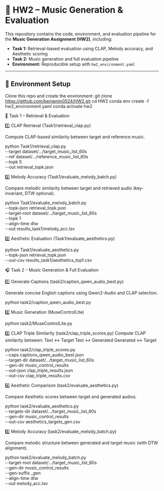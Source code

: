 # 🎵 HW2 – Music Generation & Evaluation

This repository contains the code, environment, and evaluation pipeline for the **Music Generation Assignment (HW2)**, including:
- **Task 1:** Retrieval-based evaluation using CLAP, Melody accuracy, and Aesthetic scoring  
- **Task 2:** Music generation and full evaluation pipeline  
- **Environment:** Reproducible setup with `hw2_environment.yaml`

---

## 🧩 Environment Setup

Clone this repo and create the environment:
git clone https://github.com/benjamin0524/HW2.git
cd HW2
conda env create -f hw2_environment.yaml
conda activate hw2


🎼 Task 1 – Retrieval & Evaluation

1️⃣ CLAP Retrieval (Task1/retrieval_clap.py)

Compute CLAP-based similarity between target and reference music.

python Task1/retrieval_clap.py \
  --target dataset/.../target_music_list_60s \
  --ref    dataset/.../reference_music_list_60s \
  --topk 5 \
  --out retrieval_topk.json
  
2️⃣ Melody Accuracy (Task1/evaluate_melody_batch.py)

Compare melodic similarity between target and retrieved audio (key-invariant, DTW optional).

python Task1/evaluate_melody_batch.py \
  --topk-json retrieval_topk.json \
  --target-root dataset/.../target_music_list_60s \
  --topk 1 \
  --align-time dtw \
  --out results_task1/melody_acc.tsv
  
3️⃣ Aesthetic Evaluation (Task1/evaluate_aesthetics.py)

python Task1/evaluate_aesthetics.py \
  --topk-json retrieval_topk.json \
  --out-csv results_task1/aesthetics_top1.csv

  
🎧 Task 2 – Music Generation & Full Evaluation

1️⃣ Generate Captions (task2/caption_qwen_audio_best.py)

Generate concise English captions using Qwen2-Audio and CLAP selection.

python task2/caption_qwen_audio_best.py

2️⃣ Music Generation (MuseControlLite)

python task2/MuseControlLite.py

3️⃣ CLAP Triple Similarity (task2/clap_triple_scores.py)
Compute CLAP similarity between:
Text ↔ Target
Text ↔ Generated
Generated ↔ Target

python task2/clap_triple_scores.py \
  --caps captions_qwen_audio_best.json \
  --target-dir dataset/.../target_music_list_60s \
  --gen-dir music_control_results \
  --out-json clap_triple_results.json \
  --out-csv clap_triple_results.csv
  
4️⃣ Aesthetic Comparison (task2/evaluate_aesthetics.py)

Compare Aesthetic scores between target and generated audios.

python task2/evaluate_aesthetics.py \
  --targets-dir dataset/.../target_music_list_60s \
  --gen-dir music_control_results \
  --out-csv aesthetics_targets_gen.csv

5️⃣ Melody Accuracy (task2/evaluate_melody_batch.py)

Compare melodic structure between generated and target music (with DTW alignment).

python task2/evaluate_melody_batch.py \
  --target-root dataset/.../target_music_list_60s \
  --gen-dir music_control_results \
  --gen-suffix _gen \
  --align-time dtw \
  --out melody_acc.tsv


